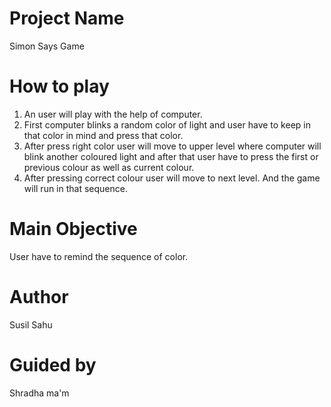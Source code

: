 # Project Name 
Simon Says Game

# How to play
1. An user will play with the help of computer.
2. First computer blinks a random color of light and user have to keep in that color in mind and press that color.
3. After press right color user will move to upper level where computer will blink another coloured light and after that user have to press the first or previous colour as well as current colour. 
4. After pressing correct colour user will move to next level. And the game will run in that sequence.

# Main Objective
User have to remind the sequence of color.

# Author
Susil Sahu

# Guided by 
Shradha ma'm